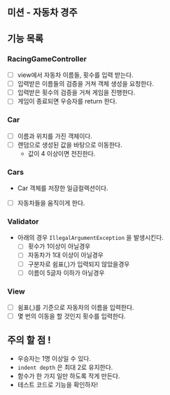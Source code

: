 ## 미션 - 자동차 경주
## 기능 목록
### RacingGameController
- [ ] view에서 자동차 이름들, 횟수를 입력 받는다.
- [ ] 입력받은 이름들의 검증을 거쳐 객체 생성을 요청한다.
- [ ] 입력받은 횟수의 검증을 거쳐 게임을 진행한다.
- [ ] 게임이 종료되면 우승자를 return 한다. 
### Car
- [ ] 이름과 위치를 가진 객체이다.
- [ ] 랜덤으로 생성된 값을 바탕으로 이동한다.
  - 값이 4 이상이면 전진한다.
### Cars
- Car 객체를 저장한 일급컬렉션이다.
- [ ] 자동차들을 움직이게 한다.
### Validator
- 아래의 경우 `IllegalArgumentException` 을 발생시킨다.
  - [ ] 횟수가 1이상이 아닐경우
  - [ ] 자동차가 1대 이상이 아닐경우
  - [ ] 구분자로 쉼표(,)가 입력되지 않았을경우
  - [ ] 이름이 5글자 이하가 아닐경우
### View
- [ ] 쉼표(,)를 기준으로 자동차의 이름을 입력한다.
- [ ] 몇 번의 이동을 할 것인지 횟수를 입력한다.

## 주의 할 점 !
- 우승자는 1명 이상일 수 있다.
- `indent depth` 은 최대 2로 유지한다.
- 함수가 한 가지 일만 하도록 작게 만든다.
- 테스트 코드로 기능을 확인하자!